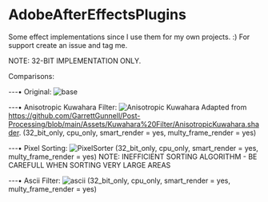 # AdobeAfterEffectsPlugins

Some effect implementations since I use them for my own projects. :) For support create an issue and tag me.


NOTE: 32-BIT IMPLEMENTATION ONLY.



Comparisons:

---• Original:
![base](https://github.com/user-attachments/assets/7465d77e-a2e5-4e91-9437-cca0fd46f6a8)

---• Anisotropic Kuwahara Filter:
![Anisotropic Kuwahara](https://github.com/user-attachments/assets/e9a7b5bb-4ee2-44e8-a055-4d0d8f207614)
Adapted from https://github.com/GarrettGunnell/Post-Processing/blob/main/Assets/Kuwahara%20Filter/AnisotropicKuwahara.shader.
(32_bit_only, cpu_only, smart_render = yes, multy_frame_render = yes)

---• Pixel Sorting:
![PixelSorter](https://github.com/user-attachments/assets/c0e448bb-6153-421e-8ce5-f4ee4b2c8be3)
(32_bit_only, cpu_only, smart_render = yes, multy_frame_render = yes)
NOTE: INEFFICIENT SORTING ALGORITHM - BE CAREFULL WHEN SORTING VERY LARGE AREAS

---• Ascii Filter:
![ascii](https://github.com/user-attachments/assets/0475b940-6cf9-481c-a33f-823ba59ff868)
(32_bit_only, cpu_only, smart_render = yes, multy_frame_render = yes)
